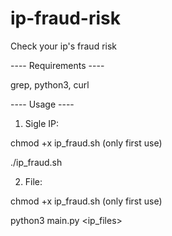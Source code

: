 # ip-fraud-risk
Check your ip's fraud risk

---- Requirements ----

grep,
python3,
curl

---- Usage ----

1. Sigle IP: 

chmod +x ip_fraud.sh         (only first use)

./ip_fraud.sh

2. File:

chmod +x ip_fraud.sh         (only first use)

python3 main.py <ip_files>
